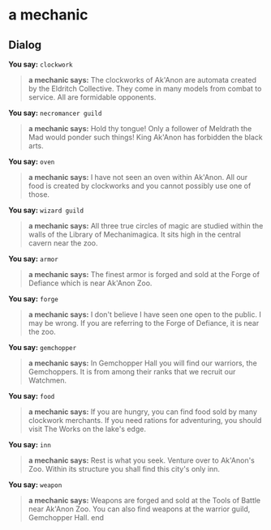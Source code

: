# a mechanic


## Dialog

**You say:** `clockwork`



>**a mechanic says:** The clockworks of Ak'Anon are automata created by the Eldritch Collective.  They come in many models from combat to service.  All are formidable opponents.

**You say:** `necromancer guild`



>**a mechanic says:** Hold thy tongue!  Only a follower of Meldrath the Mad would ponder such things!  King Ak'Anon has forbidden the black arts.

**You say:** `oven`



>**a mechanic says:** I have not seen an oven within Ak'Anon.  All our food is created by clockworks and you cannot possibly use one of those.

**You say:** `wizard guild`



>**a mechanic says:** All three true circles of magic are studied within the walls of the Library of Mechanimagica.  It sits high in the central cavern near the zoo.

**You say:** `armor`



>**a mechanic says:** The finest armor is forged and sold at the Forge of Defiance which is near Ak'Anon Zoo.

**You say:** `forge`



>**a mechanic says:** I don't believe I have seen one open to the public.  I may be wrong.  If you are referring to the Forge of Defiance, it is near the zoo.

**You say:** `gemchopper`



>**a mechanic says:** In Gemchopper Hall you will find our warriors, the Gemchoppers. It is from among their ranks that we recruit our Watchmen.

**You say:** `food`



>**a mechanic says:** If you are hungry, you can find food sold by many clockwork merchants.  If you need rations for adventuring, you should visit The Works on the lake's edge.

**You say:** `inn`



>**a mechanic says:** Rest is what you seek.  Venture over to Ak'Anon's Zoo.  Within its structure you shall find this city's only inn.

**You say:** `weapon`



>**a mechanic says:** Weapons are forged and sold at the Tools of Battle near Ak'Anon Zoo.  You can also find weapons at the warrior guild, Gemchopper Hall.
end